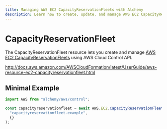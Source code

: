 ```yaml
---
title: Managing AWS EC2 CapacityReservationFleets with Alchemy
description: Learn how to create, update, and manage AWS EC2 CapacityReservationFleets using Alchemy Cloud Control.
---
```


# CapacityReservationFleet

The CapacityReservationFleet resource lets you create and manage [AWS EC2 CapacityReservationFleets](https://docs.aws.amazon.com/ec2/latest/userguide/) using AWS Cloud Control API.

http://docs.aws.amazon.com/AWSCloudFormation/latest/UserGuide/aws-resource-ec2-capacityreservationfleet.html

## Minimal Example

```ts
import AWS from "alchemy/aws/control";

const capacityreservationfleet = await AWS.EC2.CapacityReservationFleet(
  "capacityreservationfleet-example",
  {}
);
```

